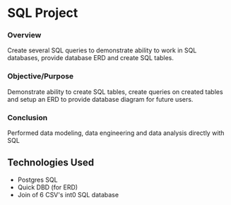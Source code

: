 # SQL Project

### Overview

Create several SQL queries to demonstrate ability to work in SQL databases, provide database ERD and create SQL tables.  

### Objective/Purpose

Demonstrate ability to create SQL tables, create queries on created tables and setup an ERD to provide database diagram for future users.

### Conclusion

Performed data modeling, data engineering and data analysis directly with SQL

## Technologies Used

- Postgres SQL
- Quick DBD (for ERD)
- Join of 6 CSV's int0 SQL database
